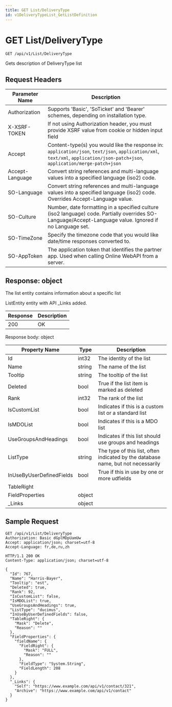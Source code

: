 ```yaml
---
title: GET List/DeliveryType
id: v1DeliveryTypeList_GetListDefinition
---
```


# GET List/DeliveryType

```http
GET /api/v1/List/DeliveryType
```

Gets description of DeliveryType list








## Request Headers

| Parameter Name | Description |
|----------------|-------------|
| Authorization  | Supports 'Basic', 'SoTicket' and 'Bearer' schemes, depending on installation type. |
| X-XSRF-TOKEN   | If not using Authorization header, you must provide XSRF value from cookie or hidden input field |
| Accept         | Content-type(s) you would like the response in: `application/json`, `text/json`, `application/xml`, `text/xml`, `application/json-patch+json`, `application/merge-patch+json` |
| Accept-Language | Convert string references and multi-language values into a specified language (iso2) code. |
| SO-Language | Convert string references and multi-language values into a specified language (iso2) code. Overrides Accept-Language value. |
| SO-Culture | Number, date formatting in a specified culture (iso2 language) code. Partially overrides SO-Language/Accept-Language value. Ignored if no Language set. |
| SO-TimeZone | Specify the timezone code that you would like date/time responses converted to. |
| SO-AppToken | The application token that identifies the partner app. Used when calling Online WebAPI from a server. |


## Response: object

The list entity contains information about a specific list



ListEntity entity with API _Links added.

| Response | Description |
|----------------|-------------|
| 200 | OK |

Response body: object

| Property Name | Type |  Description |
|----------------|------|--------------|
| Id | int32 | The identity of the list |
| Name | string | The name of the list |
| Tooltip | string | The tooltip of the list |
| Deleted | bool | True if the list item is marked as deleted |
| Rank | int32 | The rank of the list |
| IsCustomList | bool | Indicates if this is a custom list or a standard list |
| IsMDOList | bool | Indicates if this is a MDO list |
| UseGroupsAndHeadings | bool | Indicates if this list should use groups and headings |
| ListType | string | The type of this list, often indicated by the database name, but not necessarily |
| InUseByUserDefinedFields | bool | True if this in use by one or more udfields |
| TableRight |  |  |
| FieldProperties | object |  |
| _Links | object |  |

## Sample Request

```http!
GET /api/v1/List/DeliveryType
Authorization: Basic dGplMDpUamUw
Accept: application/json; charset=utf-8
Accept-Language: fr,de,ru,zh
```

```http_
HTTP/1.1 200 OK
Content-Type: application/json; charset=utf-8

{
  "Id": 767,
  "Name": "Harris-Bayer",
  "Tooltip": "est",
  "Deleted": true,
  "Rank": 92,
  "IsCustomList": false,
  "IsMDOList": true,
  "UseGroupsAndHeadings": true,
  "ListType": "ducimus",
  "InUseByUserDefinedFields": false,
  "TableRight": {
    "Mask": "Delete",
    "Reason": ""
  },
  "FieldProperties": {
    "fieldName": {
      "FieldRight": {
        "Mask": "FULL",
        "Reason": ""
      },
      "FieldType": "System.String",
      "FieldLength": 208
    }
  },
  "_Links": {
    "Self": "https://www.example.com/api/v1/contact/321",
    "Archive": "https://www.example.com/api/v1/contact"
  }
}
```